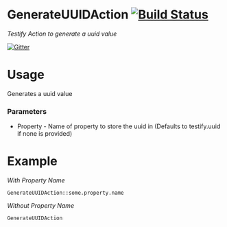 GenerateUUIDAction [![Build Status](https://travis-ci.org/testify/GenerateUUIDAction.svg?branch=master)](https://travis-ci.org/testify/GenerateUUIDAction)
===================
*Testify Action to generate a uuid value*

[![Gitter](https://badges.gitter.im/Join%20Chat.svg)](https://gitter.im/testify/testify?utm_source=badge&utm_medium=badge&utm_campaign=pr-badge&utm_content=badge)


# Usage
Generates a uuid value

### Parameters
* Property - Name of property to store the uuid in (Defaults to testify.uuid if none is provided)

# Example
*With Property Name*

    GenerateUUIDAction::some.property.name

*Without Property Name*

    GenerateUUIDAction
